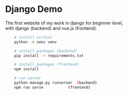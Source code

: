 # Django Demo
The first website of my work in django for beginner level,  
with django (backend) and vue.js (frontend).


```bash
	# install virtual
	python -m venv venv

	# install packagas (backend)
	pip install -r requirements.txt

	# install packages (frontend)
	npm install

	# run server
	python manage.py runserver	(backend)
	npm run serve			(frontend)
```
